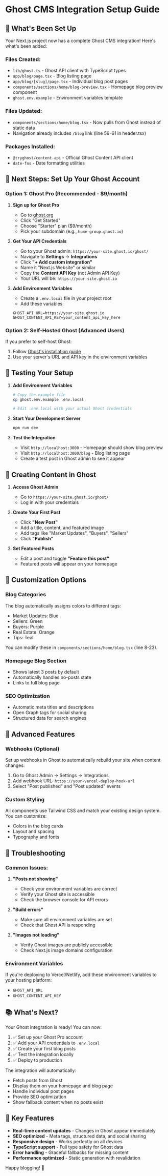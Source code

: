 # Ghost CMS Integration Setup Guide

## 🎉 What's Been Set Up

Your Next.js project now has a complete Ghost CMS integration! Here's what's been added:

### Files Created:
- `lib/ghost.ts` - Ghost API client with TypeScript types
- `app/blog/page.tsx` - Blog listing page
- `app/blog/[slug]/page.tsx` - Individual blog post pages
- `components/sections/home/blog-preview.tsx` - Homepage blog preview component
- `ghost.env.example` - Environment variables template

### Files Updated:
- `components/sections/home/blog.tsx` - Now pulls from Ghost instead of static data
- Navigation already includes `/blog` link (line 59-61 in header.tsx)

### Packages Installed:
- `@tryghost/content-api` - Official Ghost Content API client
- `date-fns` - Date formatting utilities

## 🚀 Next Steps: Set Up Your Ghost Account

### Option 1: Ghost Pro (Recommended - $9/month)

1. **Sign up for Ghost Pro**
   - Go to [ghost.org](https://ghost.org)
   - Click "Get Started"
   - Choose "Starter" plan ($9/month)
   - Pick your subdomain (e.g., `hume-group.ghost.io`)

2. **Get Your API Credentials**
   - Go to your Ghost admin: `https://your-site.ghost.io/ghost/`
   - Navigate to **Settings** → **Integrations**
   - Click **"+ Add custom integration"**
   - Name it "Next.js Website" or similar
   - Copy the **Content API Key** (not Admin API Key)
   - Your URL will be: `https://your-site.ghost.io`

3. **Add Environment Variables**
   - Create a `.env.local` file in your project root
   - Add these variables:
   ```env
   GHOST_API_URL=https://your-site.ghost.io
   GHOST_CONTENT_API_KEY=your_content_api_key_here
   ```

### Option 2: Self-Hosted Ghost (Advanced Users)

If you prefer to self-host Ghost:
1. Follow [Ghost's installation guide](https://ghost.org/docs/install/)
2. Use your server's URL and API key in the environment variables

## 🧪 Testing Your Setup

1. **Add Environment Variables**
   ```bash
   # Copy the example file
   cp ghost.env.example .env.local
   
   # Edit .env.local with your actual Ghost credentials
   ```

2. **Start Your Development Server**
   ```bash
   npm run dev
   ```

3. **Test the Integration**
   - Visit `http://localhost:3000` - Homepage should show blog preview
   - Visit `http://localhost:3000/blog` - Blog listing page
   - Create a test post in Ghost admin to see it appear

## 📝 Creating Content in Ghost

1. **Access Ghost Admin**
   - Go to `https://your-site.ghost.io/ghost/`
   - Log in with your credentials

2. **Create Your First Post**
   - Click **"New Post"**
   - Add a title, content, and featured image
   - Add tags like "Market Updates", "Buyers", "Sellers"
   - Click **"Publish"**

3. **Set Featured Posts**
   - Edit a post and toggle **"Feature this post"**
   - Featured posts will appear on your homepage

## 🎨 Customization Options

### Blog Categories
The blog automatically assigns colors to different tags:
- Market Updates: Blue
- Sellers: Green  
- Buyers: Purple
- Real Estate: Orange
- Tips: Teal

You can modify these in `components/sections/home/blog.tsx` (line 8-23).

### Homepage Blog Section
- Shows latest 3 posts by default
- Automatically handles no-posts state
- Links to full blog page

### SEO Optimization
- Automatic meta titles and descriptions
- Open Graph tags for social sharing
- Structured data for search engines

## 🔧 Advanced Features

### Webhooks (Optional)
Set up webhooks in Ghost to automatically rebuild your site when content changes:
1. Go to Ghost Admin → Settings → Integrations
2. Add webhook URL: `https://your-vercel-deploy-hook-url`
3. Select "Post published" and "Post updated" events

### Custom Styling
All components use Tailwind CSS and match your existing design system. You can customize:
- Colors in the blog cards
- Layout and spacing
- Typography and fonts

## 🐛 Troubleshooting

### Common Issues:

1. **"Posts not showing"**
   - Check your environment variables are correct
   - Verify your Ghost site is accessible
   - Check the browser console for API errors

2. **"Build errors"**
   - Make sure all environment variables are set
   - Check that Ghost API is responding

3. **"Images not loading"**
   - Verify Ghost images are publicly accessible
   - Check Next.js image domains configuration

### Environment Variables
If you're deploying to Vercel/Netlify, add these environment variables to your hosting platform:
- `GHOST_API_URL`
- `GHOST_CONTENT_API_KEY`

## 📚 What's Next?

Your Ghost integration is ready! You can now:

1. ✅ Set up your Ghost Pro account
2. ✅ Add your API credentials to `.env.local`
3. ✅ Create your first blog posts
4. ✅ Test the integration locally
5. ✅ Deploy to production

The integration will automatically:
- Fetch posts from Ghost
- Display them on your homepage and blog page
- Handle individual post pages
- Provide SEO optimization
- Show fallback content when no posts exist

## 🎯 Key Features

- **Real-time content updates** - Changes in Ghost appear immediately
- **SEO optimized** - Meta tags, structured data, and social sharing
- **Responsive design** - Works perfectly on all devices
- **TypeScript support** - Full type safety for Ghost data
- **Error handling** - Graceful fallbacks for missing content
- **Performance optimized** - Static generation with revalidation

Happy blogging! 🚀